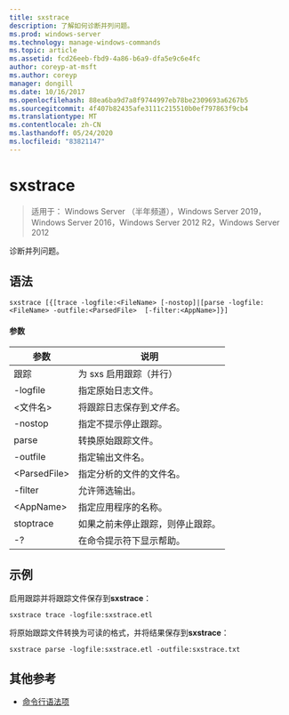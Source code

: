 ```yaml
---
title: sxstrace
description: 了解如何诊断并列问题。
ms.prod: windows-server
ms.technology: manage-windows-commands
ms.topic: article
ms.assetid: fcd26eeb-fbd9-4a86-b6a9-dfa5e9c6e4fc
author: coreyp-at-msft
ms.author: coreyp
manager: dongill
ms.date: 10/16/2017
ms.openlocfilehash: 88ea6ba9d7a8f9744997eb78be2309693a6267b5
ms.sourcegitcommit: 4f407b82435afe3111c215510b0ef797863f9cb4
ms.translationtype: MT
ms.contentlocale: zh-CN
ms.lasthandoff: 05/24/2020
ms.locfileid: "83821147"
---
```

# <a name="sxstrace"></a>sxstrace

> 适用于： Windows Server （半年频道），Windows Server 2019，Windows Server 2016，Windows Server 2012 R2，Windows Server 2012

诊断并列问题。

## <a name="syntax"></a>语法
```
sxstrace [{[trace -logfile:<FileName> [-nostop]|[parse -logfile:<FileName> -outfile:<ParsedFile>  [-filter:<AppName>]}]
```

#### <a name="parameters"></a>参数
|参数|说明|
|-------|--------|
|跟踪|为 sxs 启用跟踪（并行）|
|-logfile|指定原始日志文件。|
|\<文件名>|将跟踪日志保存到*文件名*。|
|-nostop|指定不提示停止跟踪。|
|parse|转换原始跟踪文件。|
|-outfile|指定输出文件名。|
|\<ParsedFile>|指定分析的文件的文件名。|
|-filter|允许筛选输出。|
|\<AppName>|指定应用程序的名称。|
|stoptrace|如果之前未停止跟踪，则停止跟踪。|
|-?|在命令提示符下显示帮助。|

## <a name="examples"></a>示例
启用跟踪并将跟踪文件保存到**sxstrace**：
```
sxstrace trace -logfile:sxstrace.etl
```
将原始跟踪文件转换为可读的格式，并将结果保存到**sxstrace**：
```
sxstrace parse -logfile:sxstrace.etl -outfile:sxstrace.txt
```

## <a name="additional-references"></a>其他参考
- [命令行语法项](command-line-syntax-key.md)


